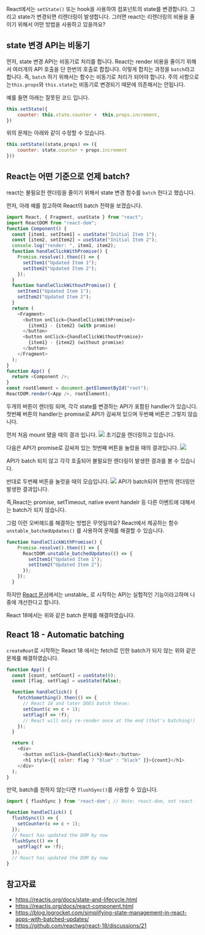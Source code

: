 React에서는 `setState()` 또는 hook을 사용하여 컴포넌트의 state를 변경합니다. 그리고 state가 변경되면 리렌더링이 발생합니다. 그러면 react는 리렌더링의 비용을 줄이기 위해서 어떤 방법을 사용하고 있을까요?

## state 변경 API는 비동기
먼저, state 변경 API는 비동기로 처리를 합니다. React는 render 비용을 줄이기 위해서 여러개의 API 호출을 단 한번의 호출로 합칩니다. 이렇게 합치는 과정을 `batch`라고 합니다. 즉, `batch` 하기 위해서는 함수는 비동기로 처리가 되어야 합니다. 주의 사항으로는`this.props`와 `this.state`는 비동기로 변경되기 때문에 의존해서는 안됩니다.

예를 들면 아래는 잘못된 코드 입니다.
```js
this.setState({
	counter: this.state.counter +  this.props.increment,
})
```
위의 문제는 아래와 같이 수정할 수 있습니다.
```js
this.setState((state,props) => ({
	counter: state.counter + props.increment
}))
```

## React는 어떤 기준으로 언제 batch?
react는 불필요한 렌더링을 줄이기 위해서 state 변경 함수를 `batch` 한다고 했습니다.

먼저, 아래 예를 참고하여 React의 batch 전략을 보겠습니다.
```js
import React, { Fragment, useState } from "react";
import ReactDOM from "react-dom";
function Component() {
  const [item1, setItem1] = useState("Initial Item 1");
  const [item2, setItem2] = useState("Initial Item 2");
  console.log("render: ", item1, item2);
  function handleClickWithPromise() {
    Promise.resolve().then(() => {
      setItem1("Updated Item 1");
      setItem2("Updated Item 2");
    });
  }
  function handleClickWithoutPromise() {
    setItem1("Updated Item 1");
    setItem2("Updated Item 2");
  }
  return (
    <Fragment>
      <button onClick={handleClickWithPromise}>
        {item1} - {item2} (with promise)
      </button>
      <button onClick={handleClickWithoutPromise}>
        {item1} - {item2} (without promise)
      </button>
    </Fragment>
  );
}
function App() {
  return <Component />;
}
const rootElement = document.getElementById("root");
ReactDOM.render(<App />, rootElement);
```

두개의 버튼이 렌더링 되며, 각각 state를 변경하는 API가 포함된 handler가 있습니다. 첫번째  버튼의 handler는 promise로 API가 감싸져 있으며 두번째 버튼은 그렇지 않습니다.

먼저 처음 mount 됐을 때의 결과 입니다. 
![](https://velog.velcdn.com/images/whow1101/post/263b888a-ed33-4850-a761-864519a6e90c/image.png)
초기값을 렌더링하고 있습니다.

다음은 API가 promise로 감싸져 있는 첫번째 버튼을 눌렀을 때의 결과입니다. 
![](https://velog.velcdn.com/images/whow1101/post/70ffe111-2e09-44fc-9ddb-25ebb7ed03a0/image.png)

API가 batch 되지 않고 각각 호출되어 불필요한 렌더링이 발생한 결과를 볼 수 있습니다.

반대로 두번째 버튼을 눌럿을 때의 모습입니다.
![](https://velog.velcdn.com/images/whow1101/post/7696ecff-f072-4529-bfd2-dc685facdcee/image.png)
API가 batch되어 한번의 렌더링만 발생한 결과입니다.

즉,React는 promise, setTimeout, native event handelr 등 다른 이벤트에 대해서는 batch가 되지 않습니다.

그럼 이런 오버헤드를 해결하는 방법은 무엇일까요? React에서 제공하는 함수 `unstable_batchedUpdates()` 를 사용하여 문제를 해결할 수 있습니다.

```js
function handleClickWithPromise() {
    Promise.resolve().then(() => {
      ReactDOM.unstable_batchedUpdates(() => {
        setItem1("Updated Item 1");
        setItem2("Updated Item 2");
      });
    });
  }
```

하지만 [React 문서](https://reactjs.org/docs/faq-versioning.html#what-counts-as-a-breaking-change)에서는 unstable_ 로 시작하는 API는 실험적인 기능이라고하며 나중에 개선한다고 합니다.

React 18에서는 위와 같은 batch 문제를 해결하였습니다.

## React 18 - Automatic batching
`createRoot`로 시작하는 React 18 에서는 fetch로 인한 batch가 되지 않는 위와 같은 문제를 해결하였습니다.

```js
function App() {
  const [count, setCount] = useState(0);
  const [flag, setFlag] = useState(false);

  function handleClick() {
    fetchSomething().then(() => {
      // React 18 and later DOES batch these:
      setCount(c => c + 1);
      setFlag(f => !f);
      // React will only re-render once at the end (that's batching!)
    });
  }

  return (
    <div>
      <button onClick={handleClick}>Next</button>
      <h1 style={{ color: flag ? "blue" : "black" }}>{count}</h1>
    </div>
  );
}
```

만약, batch를 원하지 않는다면 `flushSync()`를 사용할 수 있습니다.
```js
import { flushSync } from 'react-dom'; // Note: react-dom, not react

function handleClick() {
  flushSync(() => {
    setCounter(c => c + 1);
  });
  // React has updated the DOM by now
  flushSync(() => {
    setFlag(f => !f);
  });
  // React has updated the DOM by now
}
```

## 참고자료
- https://reactjs.org/docs/state-and-lifecycle.html
- https://reactjs.org/docs/react-component.html
- https://blog.logrocket.com/simplifying-state-management-in-react-apps-with-batched-updates/
- https://github.com/reactwg/react-18/discussions/21